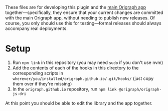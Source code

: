These files are for developing this plugin and the [main Origraph app](https://github.com/origraph/origraph.github.io) together—specifically, they ensure that your current changes are committed with the main Origraph app, without needing to publish new releases. Of course, you only should use this for testing—formal releases should always accompany real deployments.

# Setup
1. Run `npm link` in this repository (you may need `sudo` if you don't use nvm)
2. Add the contents of each of the hooks in this directory to the corresponding scripts in `wherever/you/installed/origraph.github.io/.git/hooks/` (just copy them over if they're missing)
3. In the `origraph.github.io` repository, run `npm link @origraph/origraph-js-dri`

At this point you should be able to edit the library and the app together. 
